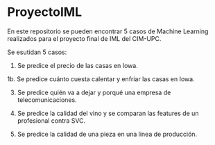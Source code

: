 # ProyectoIML
En este repositorio se pueden encontrar 5 casos de Machine Learning realizados para el proyecto final de IML del CIM-UPC.

Se esutidan 5 casos:

  1.  Se predice el precio de las casas en Iowa.
  
  1b. Se predice cuánto cuesta calentar y enfriar las casas en Iowa.
  
  3.  Se predice quién va a dejar y porqué una empresa de telecomunicaciones.
  
  4.  Se predice la calidad del vino y se comparan las features de un profesional contra SVC.
  
  5.  Se predice la calidad de una pieza en una linea de producción.
